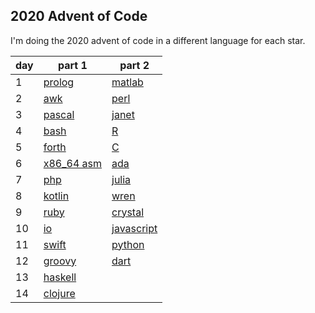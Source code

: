 ## 2020 Advent of Code

I'm doing the 2020 advent of code in a different language for each star.

|day|part 1|part 2|
|---|------|------|
|1|[prolog](1_report_repair_p1.pl)|[matlab](1_report_repair_p2.m)|
|2|[awk](2_password_philosiphy_p1.awk)|[perl](2_password_philosiphy_p2.pl)|
|3|[pascal](3_tobbogan_trajectory_p1.pas)|[janet](3_tobbogan_trajectory_p2.janet)|
|4|[bash](4_passport_processing_p1.sh)|[R](4_passport_processing_p2.r)|
|5|[forth](5_binary_boarding_p1.fs)|[C](5_binary_boarding_p2.c)|
|6|[x86_64 asm](6_custom_customs_p1.S)|[ada](6_custom_customs_p2.adb)|
|7|[php](7_handy_haversacks_p1.php)|[julia](7_handy_haversacks_p2.jl)|
|8|[kotlin](8_handheld_halting_p1.kt)|[wren](8_handheld_halting_p2.wren)|
|9|[ruby](9_encoding_error_p1.rb)|[crystal](9_encoding_error_p2.cr)|
|10|[io](10_adapter_array_p1.io)|[javascript](10_adapter_array_p2.js)|
|11|[swift](11_seating_system_p1.swift)|[python](11_seating_system_p2.py)|
|12|[groovy](12_rain_risk_p1.groovy)|[dart](12_rain_risk_p2.dart)|
|13|[haskell](13_shuttle_search_p1.hs)||
|14|[clojure](14_docking_data_p1.clj)||

